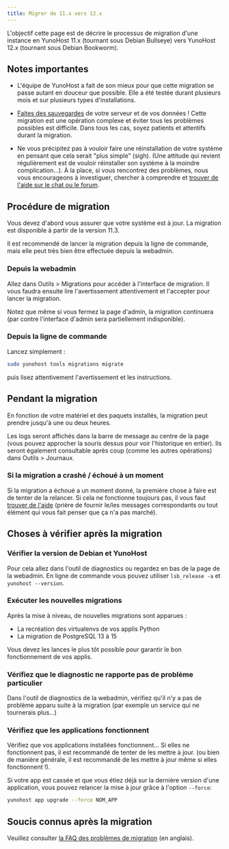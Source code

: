 ```yaml
---
title: Migrer de 11.x vers 12.x
---
```


L'objectif cette page est de décrire le processus de migration d'une instance en YunoHost 11.x (tournant sous Debian Bullseye) vers YunoHost 12.x (tournant sous Debian Bookworm).

## Notes importantes

- L'équipe de YunoHost a fait de son mieux pour que cette migration se passe autant en douceur que possible. Elle a été testée durant plusieurs mois et sur plusieurs types d'installations.

- [Faites des sauvegardes](/category/backups) de votre serveur et de vos données ! Cette migration est une opération complexe et éviter tous les problèmes possibles est difficile. Dans tous les cas, soyez patients et attentifs durant la migration.

- Ne vous précipitez pas à vouloir faire une réinstallation de votre système en pensant que cela serait "plus simple" (sigh). (Une attitude qui revient régulièrement est de vouloir réinstaller son système à la moindre complication...). À la place, si vous rencontrez des problèmes, nous vous encourageons à investiguer, chercher à comprendre et [trouver de l'aide sur le chat ou le forum](/community/help).

## Procédure de migration

Vous devez d'abord vous assurer que votre système est à jour. La migration est disponible à partir de la version 11.3.

Il est recommendé de lancer la migration depuis la ligne de commande, mais elle peut très bien être effectuée depuis la webadmin.

### Depuis la webadmin

Allez dans Outils > Migrations pour accéder à l'interface de migration. Il vous faudra ensuite lire l'avertissement attentivement et l'accepter pour lancer la migration.

Notez que même si vous fermez la page d'admin, la migration continuera (par contre l'interface d'admin sera partiellement indisponible).

### Depuis la ligne de commande

Lancez simplement :

```bash
sudo yunohost tools migrations migrate
```

puis lisez attentivement l'avertissement et les instructions.

## Pendant la migration

En fonction de votre matériel et des paquets installés, la migration peut prendre jusqu'à une ou deux heures.

Les logs seront affichés dans la barre de message au centre de la page (vous pouvez approcher la souris dessus pour voir l'historique en entier). Ils seront également consultable après coup (comme les autres opérations) dans Outils > Journaux.

### Si la migration a crashé / échoué à un moment

Si la migration a échoué a un moment donné, la première chose à faire est de tenter de la relancer. Si cela ne fonctionne toujours pas, il vous faut [trouver de l'aide](/community/help) (prière de fournir le/les messages correspondants ou tout élément qui vous fait penser que ça n'a pas marché).

## Choses à vérifier après la migration

### Vérifier la version de Debian et YunoHost

Pour cela allez dans l'outil de diagnostics ou regardez en bas de la page de la webadmin. En ligne de commande vous pouvez utiliser `lsb_release -a` et `yunohost --version`.

### Exécuter les nouvelles migrations

Après la mise à niveau, de nouvelles migrations sont apparues :

- La recréation des virtualenvs de vos applis Python
- La migration de PostgreSQL 13 à 15

Vous devez les lances le plus tôt possible pour garantir le bon fonctionnement de vos applis.

### Vérifiez que le diagnostic ne rapporte pas de problème particulier

Dans l'outil de diagnostics de la webadmin, vérifiez qu'il n'y a pas de problème apparu suite à la migration (par exemple un service qui ne tournerais plus...)

### Vérifiez que les applications fonctionnent

Vérifiez que vos applications installées fonctionnent... Si elles ne fonctionnent pas, il est recommandé de tenter de les mettre à jour. (ou bien de manière générale, il est recommandé de les mettre à jour même si elles fonctionnent !).

Si votre app est cassée et que vous étiez déjà sur la dernière version d'une application, vous pouvez relancer la mise à jour grâce à l'option `--force`:

```bash
yunohost app upgrade --force NOM_APP
```

## Soucis connus après la migration

Veuillez consulter [la FAQ des problèmes de migration](/administer/admin_guide/upgrade/bullseye_bookworm/issues_faq/) (en anglais).

